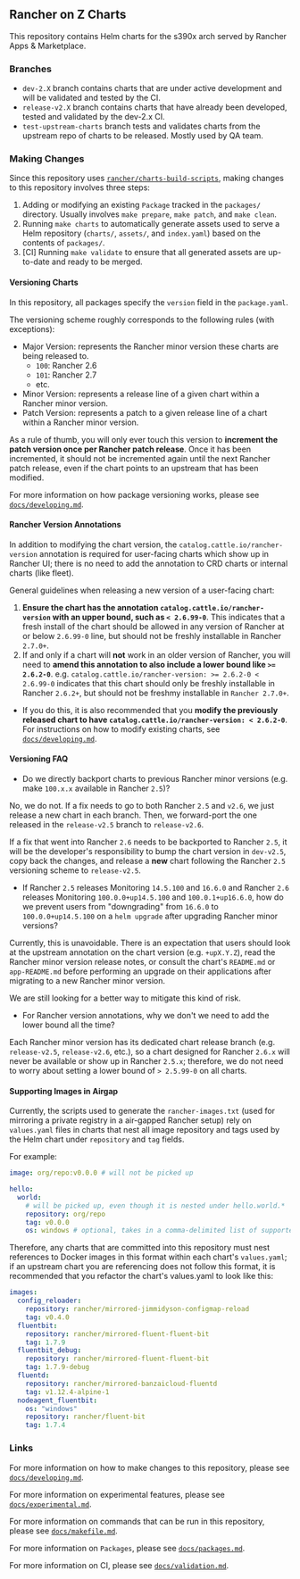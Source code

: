 ## Rancher on Z Charts

This repository contains Helm charts for the s390x arch served by Rancher Apps & Marketplace.

### Branches

- `dev-2.X` branch contains charts that are under active development and will be validated and tested by the CI.
- `release-v2.X` branch contains charts that have already been developed, tested and validated by the dev-2.x CI.
- `test-upstream-charts` branch tests and validates charts from the upstream repo of charts to be released. Mostly used by QA team.

### Making Changes

Since this repository uses [`rancher/charts-build-scripts`](https://github.com/rancher/charts-build-scripts), making changes to this repository involves three steps:
1. Adding or modifying an existing `Package` tracked in the `packages/` directory. Usually involves `make prepare`, `make patch`, and `make clean`.
2. Running `make charts` to automatically generate assets used to serve a Helm repository (`charts/`, `assets/`, and `index.yaml`) based on the contents of `packages/`.
3. [CI] Running `make validate` to ensure that all generated assets are up-to-date and ready to be merged.

#### Versioning Charts

In this repository, all packages specify the `version` field in the `package.yaml`.

The versioning scheme roughly corresponds to the following rules (with exceptions):
- Major Version: represents the Rancher minor version these charts are being released to.
    - `100`: Rancher 2.6
    - `101`: Rancher 2.7
    - etc.
- Minor Version: represents a release line of a given chart within a Rancher minor version.
- Patch Version: represents a patch to a given release line of a chart within a Rancher minor version.

As a rule of thumb, you will only ever touch this version to **increment the patch version once per Rancher patch release**. Once it has been incremented, it should not be incremented again until the next Rancher patch release, even if the chart points to an upstream that has been modified.

For more information on how package versioning works, please see [`docs/developing.md`](docs/developing.md).

#### Rancher Version Annotations

In addition to modifying the chart version, the `catalog.cattle.io/rancher-version` annotation is required for user-facing charts which show up in Rancher UI; there is no need to add the annotation to CRD charts or internal charts (like fleet).

General guidelines when releasing a new version of a user-facing chart:

1. **Ensure the chart has the annotation `catalog.cattle.io/rancher-version` with an upper bound, such as `< 2.6.99-0`**. This indicates that a fresh install of the chart should be allowed in any version of Rancher at or below `2.6.99-0` line, but should not be freshly installable in Rancher `2.7.0+`.
2. If and only if a chart will **not** work in an older version of Rancher, you will need to **amend this annotation to also include a lower bound like `>= 2.6.2-0`**. e.g. `catalog.cattle.io/rancher-version: >= 2.6.2-0 < 2.6.99-0` indicates that this chart should only be freshly installable in Rancher `2.6.2+`, but should not be freshmy installable in `Rancher 2.7.0+`.
- If you do this, it is also recommended that you **modify the previously released chart to have `catalog.cattle.io/rancher-version: < 2.6.2-0`**. For instructions on how to modify existing charts, see [`docs/developing.md`](docs/developing.md).

#### Versioning FAQ

- Do we directly backport charts to previous Rancher minor versions (e.g. make `100.x.x` available in Rancher `2.5`)?

No, we do not. If a fix needs to go to both Rancher `2.5` and `v2.6`, we just release a new chart in each branch. Then, we forward-port the one released in the `release-v2.5` branch to `release-v2.6`.

If a fix that went into Rancher `2.6` needs to be backported to Rancher `2.5`, it will be the developer's responsibility to bump the chart version in `dev-v2.5`, copy back the changes, and release a **new** chart following the Rancher `2.5` versioning scheme to `release-v2.5`.

- If Rancher `2.5` releases Monitoring `14.5.100` and `16.6.0` and Rancher `2.6` releases Monitoring `100.0.0+up14.5.100` and `100.0.1+up16.6.0`, how do we prevent users from "downgrading" from `16.6.0` to `100.0.0+up14.5.100` on a `helm upgrade` after upgrading Rancher minor versions?

Currently, this is unavoidable. There is an expectation that users should look at the upstream annotation on the chart version (e.g. `+upX.Y.Z`), read the Rancher minor version release notes, or consult the chart's `README.md` or `app-README.md` before performing an upgrade on their applications after migrating to a new Rancher minor version.

We are still looking for a better way to mitigate this kind of risk.

- For Rancher version annotations, why we don't we need to add the lower bound all the time?

Each Rancher minor version has its dedicated chart release branch (e.g. `release-v2.5`, `release-v2.6`, etc.), so a chart designed for Rancher `2.6.x` will never be available or show up in Rancher `2.5.x`; therefore, we do not need to worry about setting a lower bound of `> 2.5.99-0` on all charts.

#### Supporting Images in Airgap

Currently, the scripts used to generate the `rancher-images.txt` (used for mirroring a private registry in a air-gapped Rancher setup) rely on `values.yaml` files in charts that nest all image repository and tags used by the Helm chart under `repository` and `tag` fields.

For example:

```yaml
image: org/repo:v0.0.0 # will not be picked up

hello:
  world:
    # will be picked up, even though it is nested under hello.world.*
    repository: org/repo
    tag: v0.0.0
    os: windows # optional, takes in a comma-delimited list of supported OSs. By default, the OS is assumed to be "linux" but you can specify "windows" or "linux,windows" as well.
```

Therefore, any charts that are committed into this repository must nest references to Docker images in this format within each chart's `values.yaml`; if an upstream chart you are referencing does not follow this format, it is recommended that you refactor the chart's values.yaml to look like this:

```yaml
images:
  config_reloader:
    repository: rancher/mirrored-jimmidyson-configmap-reload
    tag: v0.4.0
  fluentbit:
    repository: rancher/mirrored-fluent-fluent-bit
    tag: 1.7.9
  fluentbit_debug:
    repository: rancher/mirrored-fluent-fluent-bit
    tag: 1.7.9-debug
  fluentd:
    repository: rancher/mirrored-banzaicloud-fluentd
    tag: v1.12.4-alpine-1
  nodeagent_fluentbit:
    os: "windows"
    repository: rancher/fluent-bit
    tag: 1.7.4
```

### Links

For more information on how to make changes to this repository, please see [`docs/developing.md`](docs/developing.md).

For more information on experimental features, please see [`docs/experimental.md`](docs/experimental.md).

For more information on commands that can be run in this repository, please see [`docs/makefile.md`](docs/makefile.md).

For more information on `Packages`, please see [`docs/packages.md`](docs/packages.md).

For more information on CI, please see [`docs/validation.md`](docs/validation.md).
